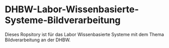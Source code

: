 # DHBW-Labor-Wissenbasierte-Systeme-Bildverarbeitung

Dieses Ropsitory ist für das Labor Wissenbasierte Systeme mit dem Thema Bildverarbeitung an der DHBW.
